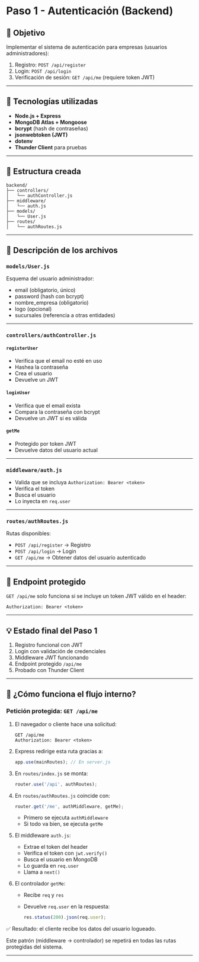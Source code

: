 # Paso 1 - Autenticación (Backend)

## 🌟 Objetivo

Implementar el sistema de autenticación para empresas (usuarios administradores):

1. Registro: `POST /api/register`
2. Login: `POST /api/login`
3. Verificación de sesión: `GET /api/me` (requiere token JWT)

---

## 🔹 Tecnologías utilizadas

* **Node.js + Express**
* **MongoDB Atlas + Mongoose**
* **bcrypt** (hash de contraseñas)
* **jsonwebtoken (JWT)**
* **dotenv**
* **Thunder Client** para pruebas

---

## 📂 Estructura creada

```
backend/
├── controllers/
│   └── authController.js
├── middleware/
│   └── auth.js
├── models/
│   └── User.js
├── routes/
│   └── authRoutes.js
```

---

## 📅 Descripción de los archivos

### `models/User.js`

Esquema del usuario administrador:

* email (obligatorio, único)
* password (hash con bcrypt)
* nombre\_empresa (obligatorio)
* logo (opcional)
* sucursales (referencia a otras entidades)

---

### `controllers/authController.js`

#### `registerUser`

* Verifica que el email no esté en uso
* Hashea la contraseña
* Crea el usuario
* Devuelve un JWT

#### `loginUser`

* Verifica que el email exista
* Compara la contraseña con bcrypt
* Devuelve un JWT si es válida

#### `getMe`

* Protegido por token JWT
* Devuelve datos del usuario actual

---

### `middleware/auth.js`

* Valida que se incluya `Authorization: Bearer <token>`
* Verifica el token
* Busca el usuario
* Lo inyecta en `req.user`

---

### `routes/authRoutes.js`

Rutas disponibles:

* `POST /api/register` → Registro
* `POST /api/login` → Login
* `GET /api/me` → Obtener datos del usuario autenticado

---

## 🚪 Endpoint protegido

`GET /api/me` solo funciona si se incluye un token JWT válido en el header:

```
Authorization: Bearer <token>
```

---

## 💡 Estado final del Paso 1

1. Registro funcional con JWT
2. Login con validación de credenciales
3. Middleware JWT funcionando
4. Endpoint protegido `/api/me`
5. Probado con Thunder Client

---

## 🧭 ¿Cómo funciona el flujo interno?

### Petición protegida: `GET /api/me`

1. El navegador o cliente hace una solicitud:

   ```
   GET /api/me
   Authorization: Bearer <token>
   ```

2. Express redirige esta ruta gracias a:

   ```js
   app.use(mainRoutes); // En server.js
   ```

3. En `routes/index.js` se monta:

   ```js
   router.use('/api', authRoutes);
   ```

4. En `routes/authRoutes.js` coincide con:

   ```js
   router.get('/me', authMiddleware, getMe);
   ```

   * Primero se ejecuta `authMiddleware`
   * Si todo va bien, se ejecuta `getMe`

5. El middleware `auth.js`:

   * Extrae el token del header
   * Verifica el token con `jwt.verify()`
   * Busca el usuario en MongoDB
   * Lo guarda en `req.user`
   * Llama a `next()`

6. El controlador `getMe`:

   * Recibe `req` y `res`
   * Devuelve `req.user` en la respuesta:

     ```js
     res.status(200).json(req.user);
     ```

✅ Resultado: el cliente recibe los datos del usuario logueado.

Este patrón (middleware → controlador) se repetirá en todas las rutas protegidas del sistema.

---
